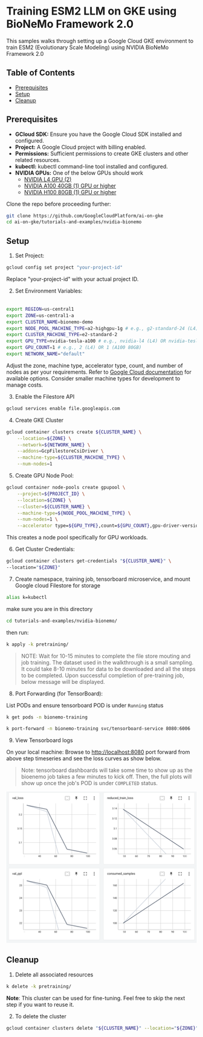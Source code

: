 # Training ESM2 LLM on GKE using BioNeMo Framework 2.0

This samples walks through setting up a Google Cloud GKE environment to train ESM2 (Evolutionary Scale Modeling) using NVIDIA BioNeMo Framework 2.0

## Table of Contents

- [Prerequisites](#prerequisites)
- [Setup](#setup)
- [Cleanup](#cleanup)

## Prerequisites

- **GCloud SDK:** Ensure you have the Google Cloud SDK installed and configured.
- **Project:**  A Google Cloud project with billing enabled.
- **Permissions:**  Sufficient permissions to create GKE clusters and other related resources.
- **kubectl:** kubectl command-line tool installed and configured.
- **NVIDIA GPUs:** One of the below GPUs should work
  - [NVIDIA L4 GPU (2)](https://cloud.google.com/compute/docs/gpus#l4-gpus)
  - [NVIDIA A100 40GB (1) GPU or higher](https://cloud.google.com/compute/docs/gpus#a100-gpus)
  - [NVIDIA H100 80GB (1) GPU or higher](https://cloud.google.com/compute/docs/gpus#a3-series)

Clone the repo before proceeding further:

  ```bash
  git clone https://github.com/GoogleCloudPlatform/ai-on-gke
  cd ai-on-gke/tutorials-and-examples/nvidia-bionemo
  ```

## Setup

1. Set Project:

```bash
gcloud config set project "your-project-id"
```

Replace "your-project-id" with your actual project ID.

2. Set Environment Variables:

```bash

export REGION=us-central1
export ZONE=us-central1-a
export CLUSTER_NAME=bionemo-demo
export NODE_POOL_MACHINE_TYPE=a2-highgpu-1g # e.g., g2-standard-24 (L4) or a2-ultragpu-1g (A100 80GB)
export CLUSTER_MACHINE_TYPE=e2-standard-2
export GPU_TYPE=nvidia-tesla-a100 # e.g., nvidia-l4 (L4) OR nvidia-tesla-a100 for A100 40GB OR nvidia-a100-80gb (A100 80GB)
export GPU_COUNT=1 # e.g., 2 (L4) OR 1 (A100 80GB)
export NETWORK_NAME="default" 
```

Adjust the zone, machine type, accelerator type, count, and number of nodes as per your requirements. Refer to [Google Cloud documentation](https://cloud.google.com/compute/docs/gpus) for available options. Consider smaller machine types for development to manage costs.

3. Enable the Filestore API

```bash
gcloud services enable file.googleapis.com
```

4. Create GKE Cluster

```bash
gcloud container clusters create ${CLUSTER_NAME} \
    --location=${ZONE} \
    --network=${NETWORK_NAME} \
    --addons=GcpFilestoreCsiDriver \
    --machine-type=${CLUSTER_MACHINE_TYPE} \
    --num-nodes=1
```

5. Create GPU Node Pool:

```bash
gcloud container node-pools create gpupool \
    --project=${PROJECT_ID} \
    --location=${ZONE} \
    --cluster=${CLUSTER_NAME} \
    --machine-type=${NODE_POOL_MACHINE_TYPE} \
    --num-nodes=1 \
    --accelerator type=${GPU_TYPE},count=${GPU_COUNT},gpu-driver-version=latest 
```

This creates a node pool specifically for GPU workloads.

6. Get Cluster Credentials:

```bash
gcloud container clusters get-credentials "${CLUSTER_NAME}" \
--location="${ZONE}"
```

7. Create namespace, training job, tensorboard microservice, and mount Google cloud Filestore for storage

```bash
alias k=kubectl
```

make sure you are in this directory

```bash
cd tutorials-and-examples/nvidia-bionemo/
```

then run:

```bash
k apply -k pretraining/
```

> NOTE:
> Wait for 10-15 minutes to complete the file store mouting and job training. The dataset used in the walkthrough is a small sampling. It could take 8-10 minutes for data to be downloaded and all the steps to be completed. Upon successful completion of pre-training job, below message will be displayed.

8. Port Forwarding (for TensorBoard):

List PODs and ensure tensorboard POD is under `Running` status

```bash
k get pods -n bionemo-training
```

```bash
k port-forward -n bionemo-training svc/tensorboard-service 8080:6006
```

9. View Tensorboard logs

On your local machine: Browse to <http://localhost:8080> port forward from above step timeseries and see the loss curves as show below.

>Note: tensorboard dashboards will take some time to show up as the bioenemo job takes a few minutes to kick off. Then, the full plots will show up once the job's POD is under `COMPLETED` status.

[<img src="./images/tensorboard-results.png" width="750"/>](HighLevelArch)

## Cleanup

1. Delete all associated resources

```bash
k delete -k pretraining/
```

**Note**: This cluster can be used for fine-tuning. Feel free to skip the next step if you want to reuse it.

2. To delete the cluster

```bash
gcloud container clusters delete "${CLUSTER_NAME}" --location="${ZONE}" --quiet
```
